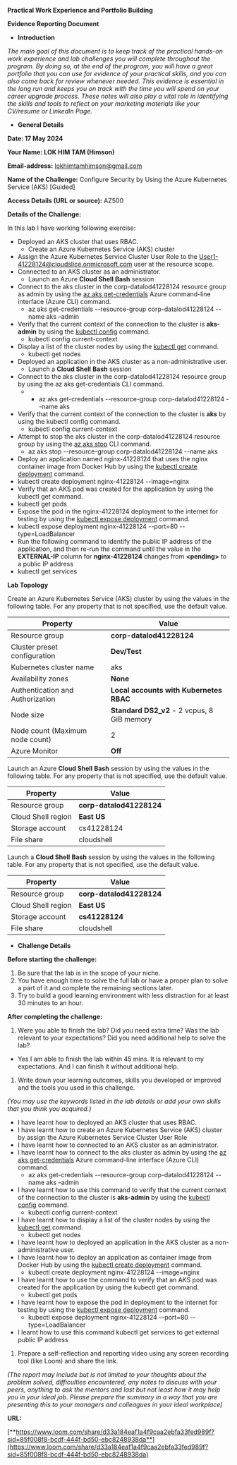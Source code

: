 **Practical Work Experience and Portfolio Building**

**Evidence Reporting Document**

- **Introduction**

_The main goal of this document is to keep track of the practical hands-on work experience and lab challenges you will complete throughout the program. By doing so, at the end of the program, you will have a great portfolio that you can use for evidence of your practical skills, and you can also come back for review whenever needed. This evidence is essential in the long run and keeps you on track with the time you will spend on your career upgrade process. These notes will also play a vital role in identifying the skills and tools to reflect on your marketing materials like your CV/resume or LinkedIn Page._

- **General Details**

**Date: 17 May 2024**

**Your Name: LOK HIM TAM (Himson)**

**Email-address:** <lokhimtamhimson@gmail.com>

**Name of the Challenge:** Configure Security by Using the Azure Kubernetes Service (AKS) \[Guided\]

**Access Details (URL or source):** AZ500

**Details of the Challenge:**

In this lab I have working following exercise:

- Deployed an AKS cluster that uses RBAC.
  - Create an Azure Kubernetes Service (AKS) cluster
- Assign the Azure Kubernetes Service Cluster User Role to the <User1-41228124@cloudslice.onmicrosoft.com> user at the resource scope.
- Connected to an AKS cluster as an administrator.
  - Launch an Azure **Cloud Shell** **Bash** session
- Connect to the aks cluster in the corp-datalod41228124 resource group as admin by using the [az aks get-credentials](https://docs.microsoft.com/en-us/cli/azure/aks?view=azure-cli-latest"%20\l%20"az_aks_get_credentials"%20\o%20"The%20az%20aks%20get-credentials%20command%20documentation"%20\t%20"_blank) Azure command-line interface (Azure CLI) command.
  - az aks get-credentials --resource-group corp-datalod41228124 --name aks –admin
- Verify that the current context of the connection to the cluster is **aks-admin** by using the [kubectl config](https://kubernetes.io/docs/reference/kubectl/cheatsheet/"%20\l%20"kubectl-context-and-configuration"%20\o%20"The%20kubectl%20config%20command%20documentation"%20\t%20"_blank) command.
  - kubectl config current-context
- Display a list of the cluster nodes by using the [kubectl get](https://kubernetes.io/docs/reference/kubectl/cheatsheet/"%20\l%20"viewing-finding-resources"%20\o%20"The%20kubectl%20get%20command%20documentation"%20\t%20"_blank) command.
  - kubectl get nodes
- Deployed an application in the AKS cluster as a non-administrative user.
  - Launch a **Cloud Shell** **Bash** session
- Connect to the aks cluster in the corp-datalod41228124 resource group by using the az aks get-credentials CLI command.
  - - az aks get-credentials --resource-group corp-datalod41228124 --name aks
- Verify that the current context of the connection to the cluster is **aks** by using the kubectl config command.
  - kubectl config current-context
- Attempt to stop the aks cluster in the corp-datalod41228124 resource group by using the [az aks stop](https://docs.microsoft.com/en-us/cli/azure/aks?view=azure-cli-latest"%20\l%20"az_aks_stop"%20\o%20"The%20az%20aks%20stop%20documentation"%20\t%20"_blank) CLI command.
  - az aks stop --resource-group corp-datalod41228124 --name aks
- Deploy an application named nginx-41228124 that uses the nginx container image from Docker Hub by using the [kubectl create deployment](https://kubernetes.io/docs/reference/kubectl/cheatsheet/"%20\l%20"creating-objects"%20\o%20"The%20kubectl%20create%20deployment%20command%20documentation"%20\t%20"_blank) command.
- kubectl create deployment nginx-41228124 --image=nginx
- Verify that an AKS pod was created for the application by using the kubectl get command.
- kubectl get pods
- Expose the pod in the nginx-41228124 deployment to the internet for testing by using the [kubectl expose deployment](https://kubernetes.io/docs/reference/kubectl/cheatsheet/"%20\l%20"updating-resources"%20\o%20"The%20kubectl%20expose%20deployment%20command%20documentation"%20\t%20"_blank) command.
- kubectl expose deployment nginx-41228124 --port=80 --type=LoadBalancer
- Run the following command to identify the public IP address of the application, and then re-run the command until the value in the **EXTERNAL-IP** column for **nginx-41228124** changes from **&lt;pending&gt;** to a public IP address
- kubectl get services

**Lab Topology**

Create an Azure Kubernetes Service (AKS) cluster by using the values in the following table. For any property that is not specified, use the default value.

| **Property** | **Value** |
| --- | --- |
| Resource group | **corp-datalod41228124** |
| Cluster preset configuration | **Dev/Test** |
| Kubernetes cluster name | aks |
| Availability zones | **None** |
| Authentication and Authorization | **Local accounts with Kubernetes RBAC** |
| Node size | **Standard DS2_v2** - 2 vcpus, 8 GiB memory |
| Node count (Maximum node count) | 2   |
| Azure Monitor | **Off** |

Launch an Azure **Cloud Shell** **Bash** session by using the values in the following table. For any property that is not specified, use the default value.

| **Property** | **Value** |
| --- | --- |
| Resource group | **corp-datalod41228124** |
| Cloud Shell region | **East US** |
| Storage account | cs41228124 |
| File share | cloudshell |

Launch a **Cloud Shell** **Bash** session by using the values in the following table. For any property that is not specified, use the default value.

| **Property** | **Value** |
| --- | --- |
| Resource group | **corp-datalod41228124** |
| Cloud Shell region | **East US** |
| Storage account | **cs41228124** |
| File share | cloudshell |

- **Challenge Details**

**Before starting the challenge:**

1. Be sure that the lab is in the scope of your niche.
2. You have enough time to solve the full lab or have a proper plan to solve a part of it and complete the remaining sections later.
3. Try to build a good learning environment with less distraction for at least 30 minutes to an hour.

**After completing the challenge:**

1. Were you able to finish the lab? Did you need extra time? Was the lab relevant to your expectations? Did you need additional help to solve the lab?

- Yes I am able to finish the lab within 45 mins. It is relevant to my expectations. And I can finish it without additional help.

1. Write down your learning outcomes, skills you developed or improved and the tools you used in this challenge.

_(You may use the keywords listed in the lab details or add your own skills that you think you acquired.)_

- I have learnt how to deployed an AKS cluster that uses RBAC.
- I have learnt how to create an Azure Kubernetes Service (AKS) cluster by assign the Azure Kubernetes Service Cluster User Role
- I have learnt how to connected to an AKS cluster as an administrator.
- I have learnt how to connect to the aks cluster as admin by using the [az aks get-credentials](https://docs.microsoft.com/en-us/cli/azure/aks?view=azure-cli-latest"%20\l%20"az_aks_get_credentials"%20\o%20"The%20az%20aks%20get-credentials%20command%20documentation"%20\t%20"_blank) Azure command-line interface (Azure CLI) command.
  - az aks get-credentials --resource-group corp-datalod41228124 --name aks –admin
- I have learnt how to use this command to verify that the current context of the connection to the cluster is **aks-admin** by using the [kubectl config](https://kubernetes.io/docs/reference/kubectl/cheatsheet/"%20\l%20"kubectl-context-and-configuration"%20\o%20"The%20kubectl%20config%20command%20documentation"%20\t%20"_blank) command.
  - kubectl config current-context
- I have learnt how to display a list of the cluster nodes by using the [kubectl get](https://kubernetes.io/docs/reference/kubectl/cheatsheet/"%20\l%20"viewing-finding-resources"%20\o%20"The%20kubectl%20get%20command%20documentation"%20\t%20"_blank) command.
  - kubectl get nodes
- I have learnt how to deployed an application in the AKS cluster as a non-administrative user.
- I have learnt how to deploy an application as container image from Docker Hub by using the [kubectl create deployment](https://kubernetes.io/docs/reference/kubectl/cheatsheet/"%20\l%20"creating-objects"%20\t%20"_blank"%20\o%20"The%20kubectl%20create%20deployment%20command%20documentation) command.
  - kubectl create deployment nginx-41228124 --image=nginx
- I have learnt how to use the command to verify that an AKS pod was created for the application by using the kubectl get command.
  - kubectl get pods
- I have learnt how to expose the pod in deployment to the internet for testing by using the [kubectl expose deployment](https://kubernetes.io/docs/reference/kubectl/cheatsheet/"%20\l%20"updating-resources"%20\o%20"The%20kubectl%20expose%20deployment%20command%20documentation"%20\t%20"_blank) command.
  - kubectl expose deployment nginx-41228124 --port=80 --type=LoadBalancer
- I learnt how to use this command kubectl get services to get external public IP address

1. Prepare a self-reflection and reporting video using any screen recording tool (like Loom) and share the link.

_(The report may include but is not limited to your thoughts about the problem solved, difficulties encountered, any notes to discuss with your peers, anything to ask the mentors and last but not least how it may help you in your ideal job. Please prepare the summary in a way that you are presenting this to your managers and colleagues in your ideal workplace)_

**URL:**

[**https://www.loom.com/share/d33a184eaf1a4f9caa2ebfa33fed989f?sid=85f008f8-bcdf-444f-bd50-ebc8248938da**](https://www.loom.com/share/d33a184eaf1a4f9caa2ebfa33fed989f?sid=85f008f8-bcdf-444f-bd50-ebc8248938da)